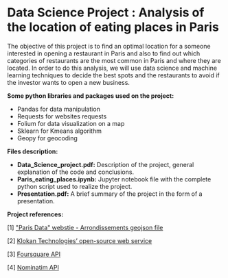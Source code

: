 # Data Science Project : Analysis of the location of eating places in Paris
The objective of this project is to find an optimal location for a
someone interested in opening a restaurant in Paris and also to find out which categories of restaurants are the most common in Paris and where they are located.
In order to do this analysis, we will use data science and machine learning techniques to decide the best spots and the restaurants to avoid if the investor wants to open a new business.

**Some python libraries and packages used on the project:**
- Pandas for data manipulation
- Requests for websites requests
- Folium for data visualization on a map
- Sklearn for Kmeans algorithm
- Geopy for geocoding

**Files description:**
- **Data_Science_project.pdf:** Description of the project, general explanation of the code and conclusions.
- **Paris_eating_places.ipynb:** Jupyter notebook file with the complete python script used to realize the project.
- **Presentation.pdf:** A brief summary of the project in the form of a presentation.

**Project references:**

[1] <a href=https://opendata.paris.fr/explore/dataset/arrondissements/>"Paris Data" webstie - Arrondissements geojson file</a>
                                               
[2] <a href=https://epsg.io/>Klokan Technologies’ open-source web service</a>

[3] <a href=https://developer.foursquare.com/>Foursquare API</a>

[4] <a href=https://nominatim.org/>Nominatim API</a>
